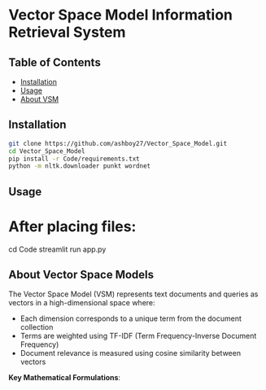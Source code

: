 # Vector Space Model Information Retrieval System

## Table of Contents
- [Installation](#installation)
- [Usage](#usage)
- [About VSM](#about-vector-space-models)

## Installation
```bash
git clone https://github.com/ashboy27/Vector_Space_Model.git
cd Vector_Space_Model
pip install -r Code/requirements.txt
python -m nltk.downloader punkt wordnet
```

## Usage
# After placing files:
cd Code
streamlit run app.py
## About Vector Space Models

The Vector Space Model (VSM) represents text documents and queries as vectors in a high-dimensional space where:
- Each dimension corresponds to a unique term from the document collection
- Terms are weighted using TF-IDF (Term Frequency-Inverse Document Frequency)
- Document relevance is measured using cosine similarity between vectors

**Key Mathematical Formulations**:
